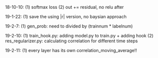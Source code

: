 18-10-10:
(1) softmax loss
(2) out += residual, no relu after

19-1-22:
(1) save the using |r| version, no baysian approach

19-2-7:
(1) gen_prob: need to divided by (trainnum * labelnum)

19-2-10:
(1) train_hook.py: adding model.py to train.py + adding hook
(2) res_regularizer.py: calculating correlation for different time steps

19-2-11:
(1) every layer has its own correlation_moving_average!!
